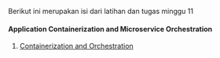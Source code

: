 Berikut ini merupakan isi dari latihan dan tugas minggu 11
#### Application Containerization and Microservice Orchestration
1.  [Containerization and Orchestration](containerndorchestra.md)